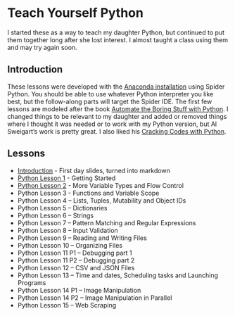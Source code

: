 # Teach Yourself Python
I started these as a way to teach my daughter Python, but continued to put them together long after she lost interest. I almost taught a class using them and may try again soon.

## Introduction
These lessons were developed with the [Anaconda installation](https://www.anaconda.com/products/distribution) using Spider Python. You should be able to use whatever Python interpreter you like best, but the follow-along parts will target the Spider IDE. The first few lessons are modeled after the book [Automate the Boring Stuff with Python](https://automatetheboringstuff.com/). I changed things to be relevant to my daughter and added or removed things where I thought it was needed or to work with my Python version, but Al Sweigart’s work is pretty great. I also liked his [Cracking Codes with Python](https://inventwithpython.com/cracking/).

## Lessons
* [Introduction](lesson00.md) - First day slides, turned into markdown
* [Python Lesson 1](lesson01.md) - Getting Started
* [Python Lesson 2](lesson02.md) - More Variable Types and Flow Control
* Python Lesson 3 - Functions and Variable Scope
* Python Lesson 4 – Lists, Tuples, Mutability and Object IDs
* Python Lesson 5 – Dictionaries
* Python Lesson 6 – Strings
* Python Lesson 7 – Pattern Matching and Regular Expressions
* Python Lesson 8 – Input Validation
* Python Lesson 9 – Reading and Writing Files
* Python Lesson 10 – Organizing Files
* Python Lesson 11 P1 – Debugging part 1
* Python Lesson 11 P2 – Debugging part 2
* Python Lesson 12 – CSV and JSON Files
* Python Lesson 13 – Time and dates, Scheduling tasks and Launching Programs
* Python Lesson 14 P1 – Image Manipulation
* Python Lesson 14 P2 – Image Manipulation in Parallel
* Python Lesson 15 – Web Scraping

